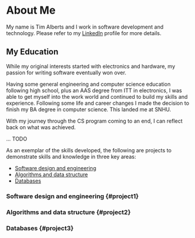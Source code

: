 # About Me

My name is Tim Alberts and I work in software development and technology.  Please refer to my [LinkedIn](https://www.linkedin.com/in/tim-alberts-87303430/) profile for more details.

## My Education

While my original interests started with electronics and hardware, my passion for writing software eventually won over.

Having some general engineering and computer science education following high school, plus an AAS degree from ITT in electronics, I was able to get myself into the work world and continued to build my skills and experience.  Following some life and career changes I made the decision to finish my BA degree in computer science.  This landed me at SNHU.

With my journey through the CS program coming to an end, I can reflect back on what was achieved.

... TODO

As an exemplar of the skills developed, the following are projects to demonstrate skills and knowledge in three key areas:

- [Software design and engineering](#project1)
- [Algorithms and data structure](#project2)
- [Databases](#project3)

### Software design and engineering {#project1}

### Algorithms and data structure {#project2}

### Databases {#project3}
